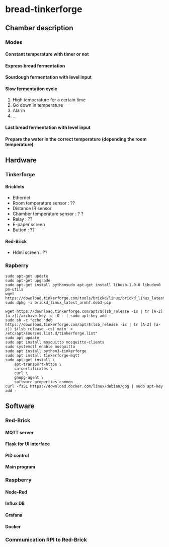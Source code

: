 # bread-tinkerforge

## Chamber description

### Modes
#### Constant temperature with timer or not
#### Express bread fermentation
#### Sourdough fermentation with level input

#### Slow fermentation cycle
1. High temperature for a certain time 
1. Go down in temperature
1. Alarm
1. ...

#### Last bread fermentation with level input

#### Prepare the water in the correct temperature (depending the room temperature)
 
## Hardware
### Tinkerforge
#### Bricklets
* Ethernet
* Room temperature sensor : ??
* Distance IR sensor
* Chamber temperature sensor : ? ?
* Relay : ??
* E-paper screen
* Button : ??
#### Red-Brick
* Hdmi screen : ??

### Rapberry

```
sudo apt-get update
sudo apt-get upgrade
sudo apt-get install pythonsudo apt-get install libusb-1.0-0 libudev0 pm-utils
wget https://download.tinkerforge.com/tools/brickd/linux/brickd_linux_latest_armhf.deb
sudo dpkg -i brickd_linux_latest_armhf.deb3-pip

wget https://download.tinkerforge.com/apt/$(lsb_release -is | tr [A-Z] [a-z])/archive.key -q -O - | sudo apt-key add -
sudo sh -c "echo 'deb https://download.tinkerforge.com/apt/$(lsb_release -is | tr [A-Z] [a-z]) $(lsb_release -cs) main' > /etc/apt/sources.list.d/tinkerforge.list"
sudo apt update
sudo apt install mosquitto mosquitto-clients
sudo systemctl enable mosquitto
sudo apt install python3-tinkerforge
sudo apt install tinkerforge-mqtt
sudo apt-get install \
    apt-transport-https \
    ca-certificates \
    curl \
    gnupg-agent \
    software-properties-common
curl -fsSL https://download.docker.com/linux/debian/gpg | sudo apt-key add -
 ```
## Software
### Red-Brick
#### MQTT server
 
#### Flask for UI interface

#### PID control

#### Main program

### Raspberry


#### Node-Red

#### Influx DB

#### Grafana

#### Docker

### Communication RPI to Red-Brick
